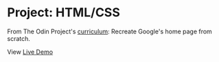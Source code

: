 # Project: HTML/CSS

From The Odin Project's [curriculum](http://www.theodinproject.com/web-development-101/html-css): Recreate Google's home page from scratch.

View [Live Demo](http://mariobox.github.io/the-odin-project/google-homepage/)